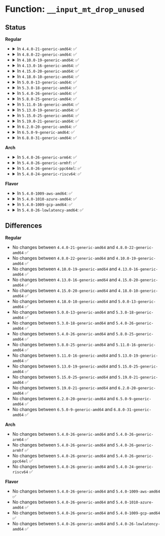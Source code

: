 # Function: <code>__input_mt_drop_unused</code>

## Status
<b>Regular</b>
<ul>
<li>
<details>
<summary>In <code>4.4.0-21-generic-amd64</code>: ✅</summary>

```c
void __input_mt_drop_unused(struct input_dev * dev, struct input_mt * mt)
```

```json
{
  "name": "__input_mt_drop_unused",
  "collision_type": "Unique Static",
  "inline_type": "No",
  "funcs": [
    {
      "addr": 18446744071585573456,
      "name": "__input_mt_drop_unused",
      "external": false,
      "loc": "drivers/input/input-mt.c:242",
      "file": "drivers/input/input-mt.c",
      "inline": "seen, unknown",
      "caller_inline": [],
      "caller_func": [
        "drivers/input/input-mt.c:input_mt_drop_unused",
        "drivers/input/input-mt.c:input_mt_sync_frame"
      ]
    }
  ],
  "symbols": [
    {
      "addr": 18446744071585573456,
      "name": "__input_mt_drop_unused",
      "section": ".text",
      "bind": "STB_LOCAL",
      "size": 109
    }
  ]
}
```
</details>
</li>
<li>
<details>
<summary>In <code>4.8.0-22-generic-amd64</code>: ✅</summary>

```c
void __input_mt_drop_unused(struct input_dev * dev, struct input_mt * mt)
```

```json
{
  "name": "__input_mt_drop_unused",
  "collision_type": "Unique Static",
  "inline_type": "No",
  "funcs": [
    {
      "addr": 18446744071585967408,
      "name": "__input_mt_drop_unused",
      "external": false,
      "loc": "drivers/input/input-mt.c:257",
      "file": "drivers/input/input-mt.c",
      "inline": "seen, unknown",
      "caller_inline": [],
      "caller_func": [
        "drivers/input/input-mt.c:input_mt_sync_frame",
        "drivers/input/input-mt.c:input_mt_drop_unused"
      ]
    }
  ],
  "symbols": [
    {
      "addr": 18446744071585967408,
      "name": "__input_mt_drop_unused",
      "section": ".text",
      "bind": "STB_LOCAL",
      "size": 115
    }
  ]
}
```
</details>
</li>
<li>
<details>
<summary>In <code>4.10.0-19-generic-amd64</code>: ✅</summary>

```c
void __input_mt_drop_unused(struct input_dev * dev, struct input_mt * mt)
```

```json
{
  "name": "__input_mt_drop_unused",
  "collision_type": "Unique Static",
  "inline_type": "No",
  "funcs": [
    {
      "addr": 18446744071586155760,
      "name": "__input_mt_drop_unused",
      "external": false,
      "loc": "drivers/input/input-mt.c:257",
      "file": "drivers/input/input-mt.c",
      "inline": "seen, unknown",
      "caller_inline": [],
      "caller_func": [
        "drivers/input/input-mt.c:input_mt_sync_frame",
        "drivers/input/input-mt.c:input_mt_drop_unused"
      ]
    }
  ],
  "symbols": [
    {
      "addr": 18446744071586155760,
      "name": "__input_mt_drop_unused",
      "section": ".text",
      "bind": "STB_LOCAL",
      "size": 115
    }
  ]
}
```
</details>
</li>
<li>
<details>
<summary>In <code>4.13.0-16-generic-amd64</code>: ✅</summary>

```c
void __input_mt_drop_unused(struct input_dev * dev, struct input_mt * mt)
```

```json
{
  "name": "__input_mt_drop_unused",
  "collision_type": "Unique Static",
  "inline_type": "No",
  "funcs": [
    {
      "addr": 18446744071586244656,
      "name": "__input_mt_drop_unused",
      "external": false,
      "loc": "drivers/input/input-mt.c:257",
      "file": "drivers/input/input-mt.c",
      "inline": "seen, unknown",
      "caller_inline": [],
      "caller_func": [
        "drivers/input/input-mt.c:input_mt_sync_frame",
        "drivers/input/input-mt.c:input_mt_drop_unused"
      ]
    }
  ],
  "symbols": [
    {
      "addr": 18446744071586244656,
      "name": "__input_mt_drop_unused",
      "section": ".text",
      "bind": "STB_LOCAL",
      "size": 116
    }
  ]
}
```
</details>
</li>
<li>
<details>
<summary>In <code>4.15.0-20-generic-amd64</code>: ✅</summary>

```c
void __input_mt_drop_unused(struct input_dev * dev, struct input_mt * mt)
```

```json
{
  "name": "__input_mt_drop_unused",
  "collision_type": "Unique Static",
  "inline_type": "No",
  "funcs": [
    {
      "addr": 18446744071586708080,
      "name": "__input_mt_drop_unused",
      "external": false,
      "loc": "drivers/input/input-mt.c:257",
      "file": "drivers/input/input-mt.c",
      "inline": "seen, unknown",
      "caller_inline": [],
      "caller_func": [
        "drivers/input/input-mt.c:input_mt_sync_frame",
        "drivers/input/input-mt.c:input_mt_drop_unused"
      ]
    }
  ],
  "symbols": [
    {
      "addr": 18446744071586708080,
      "name": "__input_mt_drop_unused",
      "section": ".text",
      "bind": "STB_LOCAL",
      "size": 116
    }
  ]
}
```
</details>
</li>
<li>
<details>
<summary>In <code>4.18.0-10-generic-amd64</code>: ✅</summary>

```c
void __input_mt_drop_unused(struct input_dev * dev, struct input_mt * mt)
```

```json
{
  "name": "__input_mt_drop_unused",
  "collision_type": "Unique Static",
  "inline_type": "No",
  "funcs": [
    {
      "addr": 18446744071586974576,
      "name": "__input_mt_drop_unused",
      "external": false,
      "loc": "drivers/input/input-mt.c:261",
      "file": "drivers/input/input-mt.c",
      "inline": "seen, unknown",
      "caller_inline": [],
      "caller_func": [
        "drivers/input/input-mt.c:input_mt_sync_frame",
        "drivers/input/input-mt.c:input_mt_drop_unused"
      ]
    }
  ],
  "symbols": [
    {
      "addr": 18446744071586974576,
      "name": "__input_mt_drop_unused",
      "section": ".text",
      "bind": "STB_LOCAL",
      "size": 115
    }
  ]
}
```
</details>
</li>
<li>
<details>
<summary>In <code>5.0.0-13-generic-amd64</code>: ✅</summary>

```c
void __input_mt_drop_unused(struct input_dev * dev, struct input_mt * mt)
```

```json
{
  "name": "__input_mt_drop_unused",
  "collision_type": "Unique Static",
  "inline_type": "No",
  "funcs": [
    {
      "addr": 18446744071587135584,
      "name": "__input_mt_drop_unused",
      "external": false,
      "loc": "drivers/input/input-mt.c:261",
      "file": "drivers/input/input-mt.c",
      "inline": "seen, unknown",
      "caller_inline": [],
      "caller_func": [
        "drivers/input/input-mt.c:input_mt_sync_frame",
        "drivers/input/input-mt.c:input_mt_drop_unused"
      ]
    }
  ],
  "symbols": [
    {
      "addr": 18446744071587135584,
      "name": "__input_mt_drop_unused",
      "section": ".text",
      "bind": "STB_LOCAL",
      "size": 115
    }
  ]
}
```
</details>
</li>
<li>
<details>
<summary>In <code>5.3.0-18-generic-amd64</code>: ✅</summary>

```c
void __input_mt_drop_unused(struct input_dev * dev, struct input_mt * mt)
```

```json
{
  "name": "__input_mt_drop_unused",
  "collision_type": "Unique Static",
  "inline_type": "No",
  "funcs": [
    {
      "addr": 18446744071587400448,
      "name": "__input_mt_drop_unused",
      "external": false,
      "loc": "drivers/input/input-mt.c:258",
      "file": "drivers/input/input-mt.c",
      "inline": "seen, unknown",
      "caller_inline": [],
      "caller_func": [
        "drivers/input/input-mt.c:input_mt_sync_frame",
        "drivers/input/input-mt.c:input_mt_drop_unused"
      ]
    }
  ],
  "symbols": [
    {
      "addr": 18446744071587400448,
      "name": "__input_mt_drop_unused",
      "section": ".text",
      "bind": "STB_LOCAL",
      "size": 109
    }
  ]
}
```
</details>
</li>
<li>
<details>
<summary>In <code>5.4.0-26-generic-amd64</code>: ✅</summary>

```c
void __input_mt_drop_unused(struct input_dev * dev, struct input_mt * mt)
```

```json
{
  "name": "__input_mt_drop_unused",
  "collision_type": "Unique Static",
  "inline_type": "No",
  "funcs": [
    {
      "addr": 18446744071587602544,
      "name": "__input_mt_drop_unused",
      "external": false,
      "loc": "drivers/input/input-mt.c:258",
      "file": "drivers/input/input-mt.c",
      "inline": "seen, unknown",
      "caller_inline": [],
      "caller_func": [
        "drivers/input/input-mt.c:input_mt_sync_frame",
        "drivers/input/input-mt.c:input_mt_drop_unused"
      ]
    }
  ],
  "symbols": [
    {
      "addr": 18446744071587602544,
      "name": "__input_mt_drop_unused",
      "section": ".text",
      "bind": "STB_LOCAL",
      "size": 109
    }
  ]
}
```
</details>
</li>
<li>
<details>
<summary>In <code>5.8.0-25-generic-amd64</code>: ✅</summary>

```c
void __input_mt_drop_unused(struct input_dev * dev, struct input_mt * mt)
```

```json
{
  "name": "__input_mt_drop_unused",
  "collision_type": "Unique Static",
  "inline_type": "No",
  "funcs": [
    {
      "addr": 18446744071588466016,
      "name": "__input_mt_drop_unused",
      "external": false,
      "loc": "drivers/input/input-mt.c:258",
      "file": "drivers/input/input-mt.c",
      "inline": "seen, unknown",
      "caller_inline": [],
      "caller_func": [
        "drivers/input/input-mt.c:input_mt_sync_frame",
        "drivers/input/input-mt.c:input_mt_drop_unused"
      ]
    }
  ],
  "symbols": [
    {
      "addr": 18446744071588466016,
      "name": "__input_mt_drop_unused",
      "section": ".text",
      "bind": "STB_LOCAL",
      "size": 109
    }
  ]
}
```
</details>
</li>
<li>
<details>
<summary>In <code>5.11.0-16-generic-amd64</code>: ✅</summary>

```c
void __input_mt_drop_unused(struct input_dev * dev, struct input_mt * mt)
```

```json
{
  "name": "__input_mt_drop_unused",
  "collision_type": "Unique Static",
  "inline_type": "No",
  "funcs": [
    {
      "addr": 18446744071588495920,
      "name": "__input_mt_drop_unused",
      "external": false,
      "loc": "drivers/input/input-mt.c:258",
      "file": "drivers/input/input-mt.c",
      "inline": "seen, unknown",
      "caller_inline": [],
      "caller_func": [
        "drivers/input/input-mt.c:input_mt_sync_frame",
        "drivers/input/input-mt.c:input_mt_drop_unused"
      ]
    }
  ],
  "symbols": [
    {
      "addr": 18446744071588495920,
      "name": "__input_mt_drop_unused",
      "section": ".text",
      "bind": "STB_LOCAL",
      "size": 109
    }
  ]
}
```
</details>
</li>
<li>
<details>
<summary>In <code>5.13.0-19-generic-amd64</code>: ✅</summary>

```c
void __input_mt_drop_unused(struct input_dev * dev, struct input_mt * mt)
```

```json
{
  "name": "__input_mt_drop_unused",
  "collision_type": "Unique Static",
  "inline_type": "No",
  "funcs": [
    {
      "addr": 18446744071588378000,
      "name": "__input_mt_drop_unused",
      "external": false,
      "loc": "drivers/input/input-mt.c:258",
      "file": "drivers/input/input-mt.c",
      "inline": "seen, unknown",
      "caller_inline": [],
      "caller_func": [
        "drivers/input/input-mt.c:input_mt_sync_frame",
        "drivers/input/input-mt.c:input_mt_drop_unused"
      ]
    }
  ],
  "symbols": [
    {
      "addr": 18446744071588378000,
      "name": "__input_mt_drop_unused",
      "section": ".text",
      "bind": "STB_LOCAL",
      "size": 109
    }
  ]
}
```
</details>
</li>
<li>
<details>
<summary>In <code>5.15.0-25-generic-amd64</code>: ✅</summary>

```c
void __input_mt_drop_unused(struct input_dev * dev, struct input_mt * mt)
```

```json
{
  "name": "__input_mt_drop_unused",
  "collision_type": "Unique Static",
  "inline_type": "No",
  "funcs": [
    {
      "addr": 18446744071589042176,
      "name": "__input_mt_drop_unused",
      "external": false,
      "loc": "drivers/input/input-mt.c:258",
      "file": "drivers/input/input-mt.c",
      "inline": "seen, unknown",
      "caller_inline": [],
      "caller_func": [
        "drivers/input/input-mt.c:input_mt_sync_frame",
        "drivers/input/input-mt.c:input_mt_drop_unused"
      ]
    }
  ],
  "symbols": [
    {
      "addr": 18446744071589042176,
      "name": "__input_mt_drop_unused",
      "section": ".text",
      "bind": "STB_LOCAL",
      "size": 109
    }
  ]
}
```
</details>
</li>
<li>
<details>
<summary>In <code>5.19.0-21-generic-amd64</code>: ✅</summary>

```c
void __input_mt_drop_unused(struct input_dev * dev, struct input_mt * mt)
```

```json
{
  "name": "__input_mt_drop_unused",
  "collision_type": "Unique Static",
  "inline_type": "No",
  "funcs": [
    {
      "addr": 18446744071590483024,
      "name": "__input_mt_drop_unused",
      "external": false,
      "loc": "drivers/input/input-mt.c:258",
      "file": "drivers/input/input-mt.c",
      "inline": "seen, unknown",
      "caller_inline": [],
      "caller_func": [
        "drivers/input/input-mt.c:input_mt_sync_frame",
        "drivers/input/input-mt.c:input_mt_drop_unused"
      ]
    }
  ],
  "symbols": [
    {
      "addr": 18446744071590483024,
      "name": "__input_mt_drop_unused",
      "section": ".text",
      "bind": "STB_LOCAL",
      "size": 137
    }
  ]
}
```
</details>
</li>
<li>
<details>
<summary>In <code>6.2.0-20-generic-amd64</code>: ✅</summary>

```c
void __input_mt_drop_unused(struct input_dev * dev, struct input_mt * mt)
```

```json
{
  "name": "__input_mt_drop_unused",
  "collision_type": "Unique Static",
  "inline_type": "No",
  "funcs": [
    {
      "addr": 18446744071592127984,
      "name": "__input_mt_drop_unused",
      "external": false,
      "loc": "drivers/input/input-mt.c:259",
      "file": "drivers/input/input-mt.c",
      "inline": "seen, unknown",
      "caller_inline": [],
      "caller_func": [
        "drivers/input/input-mt.c:input_mt_sync_frame",
        "drivers/input/input-mt.c:input_mt_release_slots",
        "drivers/input/input-mt.c:input_mt_drop_unused"
      ]
    }
  ],
  "symbols": [
    {
      "addr": 18446744071592127984,
      "name": "__input_mt_drop_unused",
      "section": ".text",
      "bind": "STB_LOCAL",
      "size": 143
    }
  ]
}
```
</details>
</li>
<li>
<details>
<summary>In <code>6.5.0-9-generic-amd64</code>: ✅</summary>

```c
void __input_mt_drop_unused(struct input_dev * dev, struct input_mt * mt)
```

```json
{
  "name": "__input_mt_drop_unused",
  "collision_type": "Unique Static",
  "inline_type": "No",
  "funcs": [
    {
      "addr": 18446744071592551376,
      "name": "__input_mt_drop_unused",
      "external": false,
      "loc": "drivers/input/input-mt.c:259",
      "file": "drivers/input/input-mt.c",
      "inline": "seen, unknown",
      "caller_inline": [],
      "caller_func": [
        "drivers/input/input-mt.c:input_mt_sync_frame",
        "drivers/input/input-mt.c:input_mt_release_slots",
        "drivers/input/input-mt.c:input_mt_drop_unused"
      ]
    }
  ],
  "symbols": [
    {
      "addr": 18446744071592551376,
      "name": "__input_mt_drop_unused",
      "section": ".text",
      "bind": "STB_LOCAL",
      "size": 143
    }
  ]
}
```
</details>
</li>
<li>
<details>
<summary>In <code>6.8.0-31-generic-amd64</code>: ✅</summary>

```c
void __input_mt_drop_unused(struct input_dev * dev, struct input_mt * mt)
```

```json
{
  "name": "__input_mt_drop_unused",
  "collision_type": "Unique Static",
  "inline_type": "No",
  "funcs": [
    {
      "addr": 18446744071593295824,
      "name": "__input_mt_drop_unused",
      "external": false,
      "loc": "drivers/input/input-mt.c:259",
      "file": "drivers/input/input-mt.c",
      "inline": "seen, unknown",
      "caller_inline": [],
      "caller_func": [
        "drivers/input/input-mt.c:input_mt_sync_frame",
        "drivers/input/input-mt.c:input_mt_release_slots",
        "drivers/input/input-mt.c:input_mt_drop_unused"
      ]
    }
  ],
  "symbols": [
    {
      "addr": 18446744071593295824,
      "name": "__input_mt_drop_unused",
      "section": ".text",
      "bind": "STB_LOCAL",
      "size": 143
    }
  ]
}
```
</details>
</li>
</ul>
<b>Arch</b>
<ul>
<li>
<details>
<summary>In <code>5.4.0-26-generic-arm64</code>: ✅</summary>

```c
void __input_mt_drop_unused(struct input_dev * dev, struct input_mt * mt)
```

```json
{
  "name": "__input_mt_drop_unused",
  "collision_type": "Unique Static",
  "inline_type": "No",
  "funcs": [
    {
      "addr": 18446603336500748368,
      "name": "__input_mt_drop_unused",
      "external": false,
      "loc": "drivers/input/input-mt.c:258",
      "file": "drivers/input/input-mt.c",
      "inline": "seen, unknown",
      "caller_inline": [],
      "caller_func": [
        "drivers/input/input-mt.c:input_mt_sync_frame",
        "drivers/input/input-mt.c:input_mt_drop_unused"
      ]
    }
  ],
  "symbols": [
    {
      "addr": 18446603336500748368,
      "name": "__input_mt_drop_unused",
      "section": ".text",
      "bind": "STB_LOCAL",
      "size": 164
    }
  ]
}
```
</details>
</li>
<li>
<details>
<summary>In <code>5.4.0-26-generic-armhf</code>: ✅</summary>

```c
void __input_mt_drop_unused(struct input_dev * dev, struct input_mt * mt)
```

```json
{
  "name": "__input_mt_drop_unused",
  "collision_type": "Unique Static",
  "inline_type": "No",
  "funcs": [
    {
      "addr": 3233266976,
      "name": "__input_mt_drop_unused",
      "external": false,
      "loc": "drivers/input/input-mt.c:258",
      "file": "drivers/input/input-mt.c",
      "inline": "seen, unknown",
      "caller_inline": [],
      "caller_func": [
        "drivers/input/input-mt.c:input_mt_sync_frame",
        "drivers/input/input-mt.c:input_mt_drop_unused"
      ]
    }
  ],
  "symbols": [
    {
      "addr": 3233266976,
      "name": "__input_mt_drop_unused",
      "section": ".text",
      "bind": "STB_LOCAL",
      "size": 124
    }
  ]
}
```
</details>
</li>
<li>
<details>
<summary>In <code>5.4.0-26-generic-ppc64el</code>: ✅</summary>

```c
void __input_mt_drop_unused(struct input_dev * dev, struct input_mt * mt)
```

```json
{
  "name": "__input_mt_drop_unused",
  "collision_type": "Unique Static",
  "inline_type": "No",
  "funcs": [
    {
      "addr": 13835058055294197808,
      "name": "__input_mt_drop_unused",
      "external": false,
      "loc": "drivers/input/input-mt.c:258",
      "file": "drivers/input/input-mt.c",
      "inline": "seen, unknown",
      "caller_inline": [],
      "caller_func": [
        "drivers/input/input-mt.c:input_mt_sync_frame",
        "drivers/input/input-mt.c:input_mt_drop_unused"
      ]
    }
  ],
  "symbols": [
    {
      "addr": 13835058055294197808,
      "name": "__input_mt_drop_unused",
      "section": ".text",
      "bind": "STB_LOCAL",
      "size": 184
    }
  ]
}
```
</details>
</li>
<li>
<details>
<summary>In <code>5.4.0-24-generic-riscv64</code>: ✅</summary>

```c
void __input_mt_drop_unused(struct input_dev * dev, struct input_mt * mt)
```

```json
{
  "name": "__input_mt_drop_unused",
  "collision_type": "Unique Static",
  "inline_type": "No",
  "funcs": [
    {
      "addr": 18446743936277588454,
      "name": "__input_mt_drop_unused",
      "external": false,
      "loc": "drivers/input/input-mt.c:258",
      "file": "drivers/input/input-mt.c",
      "inline": "seen, unknown",
      "caller_inline": [],
      "caller_func": [
        "drivers/input/input-mt.c:input_mt_sync_frame",
        "drivers/input/input-mt.c:input_mt_drop_unused"
      ]
    }
  ],
  "symbols": [
    {
      "addr": 18446743936277588454,
      "name": "__input_mt_drop_unused",
      "section": ".text",
      "bind": "STB_LOCAL",
      "size": 122
    }
  ]
}
```
</details>
</li>
</ul>
<b>Flavor</b>
<ul>
<li>
<details>
<summary>In <code>5.4.0-1009-aws-amd64</code>: ✅</summary>

```c
void __input_mt_drop_unused(struct input_dev * dev, struct input_mt * mt)
```

```json
{
  "name": "__input_mt_drop_unused",
  "collision_type": "Unique Static",
  "inline_type": "No",
  "funcs": [
    {
      "addr": 18446744071587295360,
      "name": "__input_mt_drop_unused",
      "external": false,
      "loc": "drivers/input/input-mt.c:258",
      "file": "drivers/input/input-mt.c",
      "inline": "seen, unknown",
      "caller_inline": [],
      "caller_func": [
        "drivers/input/input-mt.c:input_mt_sync_frame",
        "drivers/input/input-mt.c:input_mt_drop_unused"
      ]
    }
  ],
  "symbols": [
    {
      "addr": 18446744071587295360,
      "name": "__input_mt_drop_unused",
      "section": ".text",
      "bind": "STB_LOCAL",
      "size": 109
    }
  ]
}
```
</details>
</li>
<li>
<details>
<summary>In <code>5.4.0-1010-azure-amd64</code>: ✅</summary>

```c
void __input_mt_drop_unused(struct input_dev * dev, struct input_mt * mt)
```

```json
{
  "name": "__input_mt_drop_unused",
  "collision_type": "Unique Static",
  "inline_type": "No",
  "funcs": [
    {
      "addr": 18446744071587063760,
      "name": "__input_mt_drop_unused",
      "external": false,
      "loc": "drivers/input/input-mt.c:258",
      "file": "drivers/input/input-mt.c",
      "inline": "seen, unknown",
      "caller_inline": [],
      "caller_func": [
        "drivers/input/input-mt.c:input_mt_sync_frame",
        "drivers/input/input-mt.c:input_mt_drop_unused"
      ]
    }
  ],
  "symbols": [
    {
      "addr": 18446744071587063760,
      "name": "__input_mt_drop_unused",
      "section": ".text",
      "bind": "STB_LOCAL",
      "size": 109
    }
  ]
}
```
</details>
</li>
<li>
<details>
<summary>In <code>5.4.0-1009-gcp-amd64</code>: ✅</summary>

```c
void __input_mt_drop_unused(struct input_dev * dev, struct input_mt * mt)
```

```json
{
  "name": "__input_mt_drop_unused",
  "collision_type": "Unique Static",
  "inline_type": "No",
  "funcs": [
    {
      "addr": 18446744071587553792,
      "name": "__input_mt_drop_unused",
      "external": false,
      "loc": "drivers/input/input-mt.c:258",
      "file": "drivers/input/input-mt.c",
      "inline": "seen, unknown",
      "caller_inline": [],
      "caller_func": [
        "drivers/input/input-mt.c:input_mt_sync_frame",
        "drivers/input/input-mt.c:input_mt_drop_unused"
      ]
    }
  ],
  "symbols": [
    {
      "addr": 18446744071587553792,
      "name": "__input_mt_drop_unused",
      "section": ".text",
      "bind": "STB_LOCAL",
      "size": 109
    }
  ]
}
```
</details>
</li>
<li>
<details>
<summary>In <code>5.4.0-26-lowlatency-amd64</code>: ✅</summary>

```c
void __input_mt_drop_unused(struct input_dev * dev, struct input_mt * mt)
```

```json
{
  "name": "__input_mt_drop_unused",
  "collision_type": "Unique Static",
  "inline_type": "No",
  "funcs": [
    {
      "addr": 18446744071587664848,
      "name": "__input_mt_drop_unused",
      "external": false,
      "loc": "drivers/input/input-mt.c:258",
      "file": "drivers/input/input-mt.c",
      "inline": "seen, unknown",
      "caller_inline": [],
      "caller_func": [
        "drivers/input/input-mt.c:input_mt_sync_frame",
        "drivers/input/input-mt.c:input_mt_drop_unused"
      ]
    }
  ],
  "symbols": [
    {
      "addr": 18446744071587664848,
      "name": "__input_mt_drop_unused",
      "section": ".text",
      "bind": "STB_LOCAL",
      "size": 109
    }
  ]
}
```
</details>
</li>
</ul>

## Differences
<b>Regular</b>
<ul>
<li>
No changes between <code>4.4.0-21-generic-amd64</code> and <code>4.8.0-22-generic-amd64</code> ✅
</li>
<li>
No changes between <code>4.8.0-22-generic-amd64</code> and <code>4.10.0-19-generic-amd64</code> ✅
</li>
<li>
No changes between <code>4.10.0-19-generic-amd64</code> and <code>4.13.0-16-generic-amd64</code> ✅
</li>
<li>
No changes between <code>4.13.0-16-generic-amd64</code> and <code>4.15.0-20-generic-amd64</code> ✅
</li>
<li>
No changes between <code>4.15.0-20-generic-amd64</code> and <code>4.18.0-10-generic-amd64</code> ✅
</li>
<li>
No changes between <code>4.18.0-10-generic-amd64</code> and <code>5.0.0-13-generic-amd64</code> ✅
</li>
<li>
No changes between <code>5.0.0-13-generic-amd64</code> and <code>5.3.0-18-generic-amd64</code> ✅
</li>
<li>
No changes between <code>5.3.0-18-generic-amd64</code> and <code>5.4.0-26-generic-amd64</code> ✅
</li>
<li>
No changes between <code>5.4.0-26-generic-amd64</code> and <code>5.8.0-25-generic-amd64</code> ✅
</li>
<li>
No changes between <code>5.8.0-25-generic-amd64</code> and <code>5.11.0-16-generic-amd64</code> ✅
</li>
<li>
No changes between <code>5.11.0-16-generic-amd64</code> and <code>5.13.0-19-generic-amd64</code> ✅
</li>
<li>
No changes between <code>5.13.0-19-generic-amd64</code> and <code>5.15.0-25-generic-amd64</code> ✅
</li>
<li>
No changes between <code>5.15.0-25-generic-amd64</code> and <code>5.19.0-21-generic-amd64</code> ✅
</li>
<li>
No changes between <code>5.19.0-21-generic-amd64</code> and <code>6.2.0-20-generic-amd64</code> ✅
</li>
<li>
No changes between <code>6.2.0-20-generic-amd64</code> and <code>6.5.0-9-generic-amd64</code> ✅
</li>
<li>
No changes between <code>6.5.0-9-generic-amd64</code> and <code>6.8.0-31-generic-amd64</code> ✅
</li>
</ul>
<b>Arch</b>
<ul>
<li>
No changes between <code>5.4.0-26-generic-amd64</code> and <code>5.4.0-26-generic-arm64</code> ✅
</li>
<li>
No changes between <code>5.4.0-26-generic-amd64</code> and <code>5.4.0-26-generic-armhf</code> ✅
</li>
<li>
No changes between <code>5.4.0-26-generic-amd64</code> and <code>5.4.0-26-generic-ppc64el</code> ✅
</li>
<li>
No changes between <code>5.4.0-26-generic-amd64</code> and <code>5.4.0-24-generic-riscv64</code> ✅
</li>
</ul>
<b>Flavor</b>
<ul>
<li>
No changes between <code>5.4.0-26-generic-amd64</code> and <code>5.4.0-1009-aws-amd64</code> ✅
</li>
<li>
No changes between <code>5.4.0-26-generic-amd64</code> and <code>5.4.0-1010-azure-amd64</code> ✅
</li>
<li>
No changes between <code>5.4.0-26-generic-amd64</code> and <code>5.4.0-1009-gcp-amd64</code> ✅
</li>
<li>
No changes between <code>5.4.0-26-generic-amd64</code> and <code>5.4.0-26-lowlatency-amd64</code> ✅
</li>
</ul>
